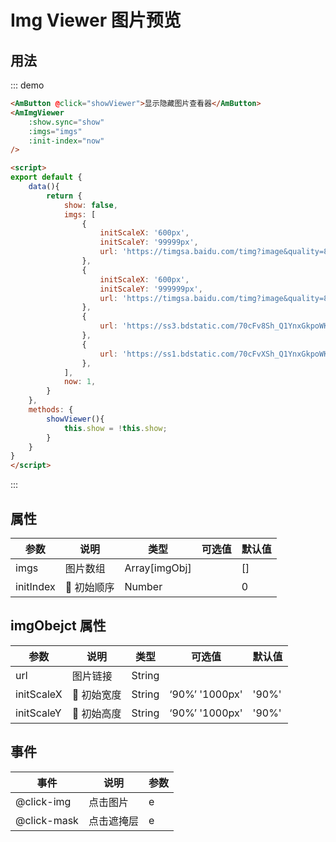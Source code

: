 # Img Viewer 图片预览

## 用法
::: demo
``` html
<AmButton @click="showViewer">显示隐藏图片查看器</AmButton>
<AmImgViewer
    :show.sync="show"
    :imgs="imgs"
    :init-index="now"
/>

<script>
export default {
    data(){
        return {
            show: false,
            imgs: [
                {
                    initScaleX: '600px',
                    initScaleY: '99999px',
                    url: 'https://timgsa.baidu.com/timg?image&quality=80&size=b9999_10000&sec=1606475893189&di=0f7af204d1c001075904648085f68479&imgtype=0&src=http%3A%2F%2Fattachments.gfan.com%2Fforum%2F201503%2F19%2F211608ztcq7higicydxhsy.jpg',
                },
                {
                    initScaleX: '600px',
                    initScaleY: '999999px',
                    url: 'https://timgsa.baidu.com/timg?image&quality=80&size=b9999_10000&sec=1606477599830&di=47fc7cb8336356d69fca8776a3216f62&imgtype=0&src=http%3A%2F%2Fattach.bbs.miui.com%2Fforum%2F201308%2F23%2F220651x9b0h4kru904ozre.jpg',
                },
                {
                    url: 'https://ss3.bdstatic.com/70cFv8Sh_Q1YnxGkpoWK1HF6hhy/it/u=3302399998,3216746631&fm=26&gp=0.jpg',
                },
                {
                    url: 'https://ss1.bdstatic.com/70cFvXSh_Q1YnxGkpoWK1HF6hhy/it/u=3300550661,1121971374&fm=11&gp=0.jpg',
                },
            ],
            now: 1,
        }
    },
    methods: {
        showViewer(){
            this.show = !this.show;
        }
    }
}
</script>
```
:::

## 属性

| 参数       | 说明        | 类型       | 可选值         | 默认值   |
|---------- |------------ |---------- |-------------  |-------- |
| imgs      |  图片数组    |  Array[imgObj]  |    |   []   |
| initIndex |  初始顺序  |  Number  |  | 0 |

## imgObejct 属性

| 参数       | 说明        | 类型       | 可选值         | 默认值   |
|---------- |------------ |---------- |-------------  |-------- |
| url      |  图片链接    |  String  |    |    |
| initScaleX |  初始宽度  |  String  | ‘90%’ '1000px' | '90%' |
| initScaleY |  初始高度  |  String  | ‘90%’ '1000px' | '90%' |

## 事件

| 事件       | 说明        | 参数       |
|---------- |------------ |---------- |
| @click-img | 点击图片 | e |
| @click-mask | 点击遮掩层 | e |

